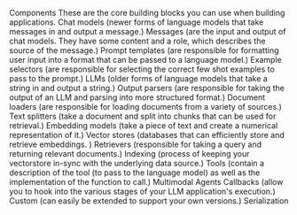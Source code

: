 <!-- -Chat models
-Messages
-Chat history
-Tools
-Tool calling
-Structured Output
-Memory
-Multimodality
-Runnable Interface
-Streaming
-Langchain Expression Language LCEL
-Document Loaders
-Retrieval
-Text Splitters
-Embedding Models
-Vector Stores
-Retriever
-Retriever Augmented Generation RAG
-Agents
-Prompt Tempalates
-Output Parsers
-Few-shot prompting
-Example Selectors
-Async Programming
-Callbacks
-Tracing
-Evaluation
-Testing -->


Components
These are the core building blocks you can use when building applications.
    Chat models         (newer forms of language models that take messages in and output a message.)
    Messages            (are the input and output of chat models. They have some content and a role, which describes the source of the message.)
    Prompt templates    (are responsible for formatting user input into a format that can be passed to a language model.)
    Example selectors   (are responsible for selecting the correct few shot examples to pass to the prompt.)
    LLMs                (older forms of language models that take a string in and output a string.)
    Output parsers      (are responsible for taking the output of an LLM and parsing into more structured format.)
    Document loaders    (are responsible for loading documents from a variety of sources.)
    Text splitters      (take a document and split into chunks that can be used for retrieval.)
    Embedding models    (take a piece of text and create a numerical representation of it.)
    Vector stores       (databases that can efficiently store and retrieve embeddings. )
    Retrievers          (responsible for taking a query and returning relevant documents.)
    Indexing            (process of keeping your vectorstore in-sync with the underlying data source.)
    Tools               (contain a description of the tool (to pass to the language model) as well as the implementation of the function to call.)
    Multimodal
    Agents
    Callbacks           (allow you to hook into the various stages of your LLM application's execution.)
    Custom              (can easily be extended to support your own versions.)
    Serialization